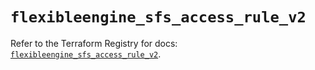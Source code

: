 # `flexibleengine_sfs_access_rule_v2`

Refer to the Terraform Registry for docs: [`flexibleengine_sfs_access_rule_v2`](https://registry.terraform.io/providers/flexibleenginecloud/flexibleengine/1.46.0/docs/resources/sfs_access_rule_v2).
